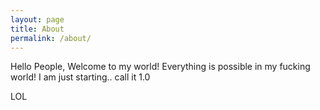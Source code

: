 ```yaml
---
layout: page
title: About
permalink: /about/
---
```


Hello People, Welcome to my world!
Everything is possible in my fucking world!
I am just starting.. call it 1.0


LOL
